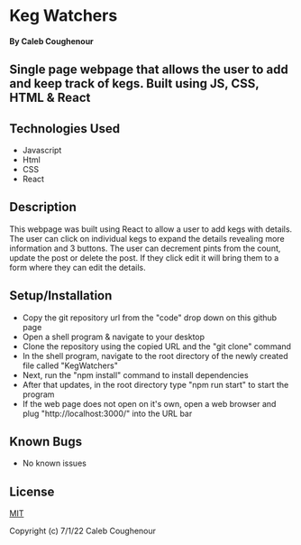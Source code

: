 # Keg Watchers

#### By Caleb Coughenour

## Single page webpage that allows the user to add and keep track of kegs. Built using JS, CSS, HTML & React

## Technologies Used

* Javascript
* Html
* CSS
* React

## Description

 This webpage was built using React to allow a user to add kegs with details. The user can click on individual kegs to expand the details revealing more information and 3 buttons. The user can decrement pints from the count, update the post or delete the post. If they click edit it will bring them to a form where they can edit the details.

## Setup/Installation

* Copy the git repository url from the "code" drop down on this github page
* Open a shell program & navigate to your desktop
* Clone the repository using the copied URL and the "git clone" command
* In the shell program, navigate to the root directory of the newly created file called "KegWatchers"
* Next, run the "npm install" command to install dependencies
* After that updates, in the root directory type "npm run start" to start the program
* If the web page does not open on it's own, open a web browser and plug "http://localhost:3000/" into the URL bar

## Known Bugs

* No known issues

## License

[MIT](LICENSE)

Copyright (c) 7/1/22 Caleb Coughenour